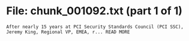 ﻿# File: chunk_001092.txt (part 1 of 1)
```
After nearly 15 years at PCI Security Standards Council (PCI SSC), Jeremy King, Regional VP, EMEA, r... READ MORE
```

